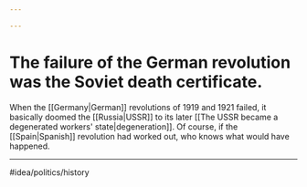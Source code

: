 ```yaml
---

---
```

# The failure of the German revolution was the Soviet death certificate. 
When the [[Germany|German]] revolutions of 1919 and 1921 failed, it basically doomed the [[Russia|USSR]] to its later [[The USSR became a degenerated workers' state|degeneration]]. Of course, if the [[Spain|Spanish]] revolution had worked out, who knows what would have happened. 

---
#idea/politics/history 